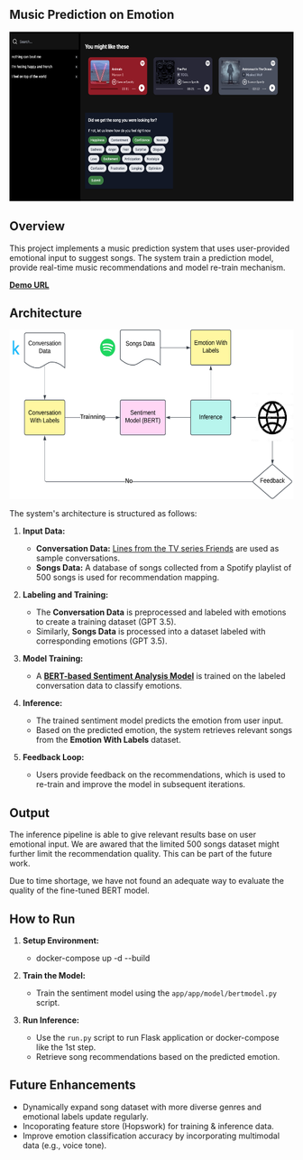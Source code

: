 ## Music Prediction on Emotion
<img src="https://github.com/imminh123/ID2223-Scalable-Machine-Learning-Project/blob/main/data/assets/app_screenshot.png?raw=true" alt="Application Architecture"  height="300">

## Overview
This project implements a music prediction system that uses user-provided emotional input to suggest songs. The system train a prediction model, provide real-time music recommendations and model re-train mechanism.

[**Demo URL**](https://id-2223-song-recommender.vercel.app/)


## Architecture
<img src="https://github.com/imminh123/ID2223-Scalable-Machine-Learning-Project/blob/main/data/assets/project_architecture.png?raw=true" alt="Application Architecture"  height="300">
<br>

The system's architecture is structured as follows:

1. **Input Data:**
   - **Conversation Data:** [Lines from the TV series Friends](https://www.kaggle.com/datasets/gopinath15/friends-netflix-script-data) are used as sample conversations.
   - **Songs Data:** A database of songs collected from a Spotify playlist of 500 songs is used for recommendation mapping.

2. **Labeling and Training:**
   - The **Conversation Data** is preprocessed and labeled with emotions to create a training dataset (GPT 3.5).
   - Similarly, **Songs Data** is processed into a dataset labeled with corresponding emotions (GPT 3.5).

3. **Model Training:**
   - A [**BERT-based Sentiment Analysis Model**](https://huggingface.co/minhnguyen5293/bert-base-uncased-emotion-classifier) is trained on the labeled conversation data to classify emotions.

4. **Inference:**
   - The trained sentiment model predicts the emotion from user input.
   - Based on the predicted emotion, the system retrieves relevant songs from the **Emotion With Labels** dataset.

5. **Feedback Loop:**
   - Users provide feedback on the recommendations, which is used to re-train and improve the model in subsequent iterations.

## Output
The inference pipeline is able to give relevant results base on user emotional input. We are awared that the limited 500 songs dataset might further limit the recommendation quality. This can be part of the future work.

Due to time shortage, we have not found an adequate way to evaluate the quality of the fine-tuned BERT model.

## How to Run
1. **Setup Environment:**
   - docker-compose up -d --build

2. **Train the Model:**
   - Train the sentiment model using the `app/app/model/bertmodel.py` script.

3. **Run Inference:**
   - Use the `run.py` script to run Flask application or docker-compose like the 1st step.
   - Retrieve song recommendations based on the predicted emotion.

## Future Enhancements
- Dynamically expand song dataset with more diverse genres and emotional labels update regularly.
- Incoporating feature store (Hopswork) for training & inference data.
- Improve emotion classification accuracy by incorporating multimodal data (e.g., voice tone).

